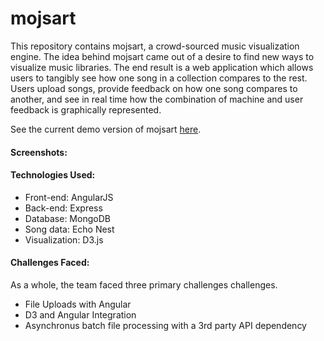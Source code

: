mojsart
=======

This repository contains mojsart, a crowd-sourced music visualization engine. The idea behind mojsart came out of a desire to find new ways to visualize music libraries. The end result is a web application which allows users to tangibly see how one song in a collection compares to the rest. Users upload songs, provide feedback on how one song compares to another, and see in real time how the combination of machine and user feedback is graphically represented. 

See the current demo version of mojsart [here](https://github.com/mojsart/mojsart). 

#### Screenshots:

#### Technologies Used:
- Front-end: AngularJS
- Back-end: Express
- Database: MongoDB
- Song data: Echo Nest
- Visualization: D3.js

#### Challenges Faced:
As a whole, the team faced three primary challenges challenges.
- File Uploads with Angular
- D3 and Angular Integration
- Asynchronus batch file processing with a 3rd party API dependency